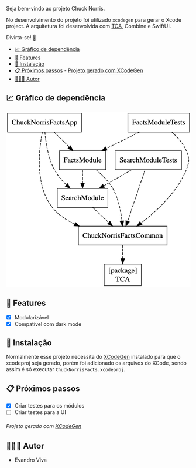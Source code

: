
Seja bem-vindo ao projeto Chuck Norris.

No desenvolvimento do projeto foi utilizado `xcodegen` para gerar o Xcode project. A arquitetura foi desenvolvida com [TCA](https://github.com/pointfreeco/swift-composable-architecture), Combine e SwiftUI.

Divirta-se! 🙂

- [📈 Gráfico de dependência](#-gráfico-de-dependência)
- [🌟 Features](#-features)
- [📲 Instalação](#-instalação)
- [📋 Próximos passos](#-próximos-passos)
        - [Projeto gerado com XCodeGen](#projeto-gerado-com-xcodegen)
- [👨🏻‍💻 Autor](#-autor)

## 📈 Gráfico de dependência

![](Graph.png)
## 🌟 Features

- [x] Modularizável
- [x] Compatível com dark mode

## 📲 Instalação

Normalmente esse projeto necessita do [XCodeGen](https://github.com/yonaskolb/XcodeGen) instalado para que o xcodeproj seja gerado, porém foi adicionado os arquivos do XCode, sendo assim é só executar `ChuckNorrisFacts.xcodeproj`.


## 📋 Próximos passos

* [x] Criar testes para os módulos
* [ ] Criar testes para a UI

###### Projeto gerado com [XCodeGen](https://github.com/yonaskolb/XcodeGen)


## 👨🏻‍💻 Autor

* Evandro Viva 
